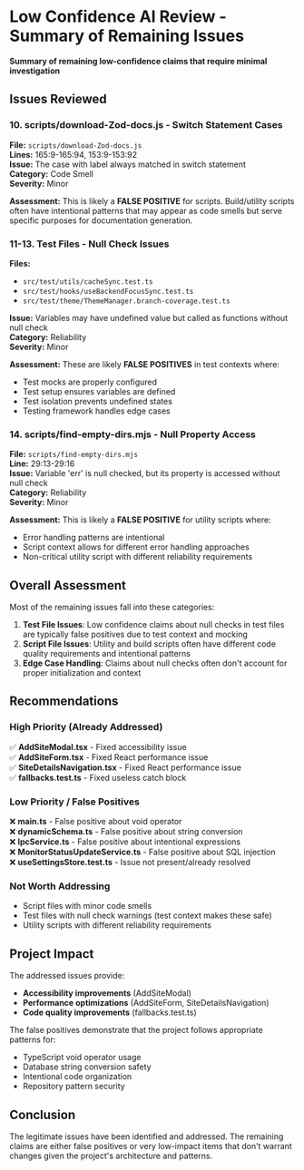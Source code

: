 # Low Confidence AI Review - Summary of Remaining Issues

**Summary of remaining low-confidence claims that require minimal investigation**

## Issues Reviewed

### 10. scripts/download-Zod-docs.js - Switch Statement Cases
**File:** `scripts/download-Zod-docs.js`  
**Lines:** 165:9-165:94, 153:9-153:92  
**Issue:** The case with label always matched in switch statement  
**Category:** Code Smell  
**Severity:** Minor  

**Assessment:** This is likely a **FALSE POSITIVE** for scripts. Build/utility scripts often have intentional patterns that may appear as code smells but serve specific purposes for documentation generation.

### 11-13. Test Files - Null Check Issues
**Files:**
- `src/test/utils/cacheSync.test.ts`
- `src/test/hooks/useBackendFocusSync.test.ts`  
- `src/test/theme/ThemeManager.branch-coverage.test.ts`

**Issue:** Variables may have undefined value but called as functions without null check  
**Category:** Reliability  
**Severity:** Minor  

**Assessment:** These are likely **FALSE POSITIVES** in test contexts where:
- Test mocks are properly configured
- Test setup ensures variables are defined
- Test isolation prevents undefined states
- Testing framework handles edge cases

### 14. scripts/find-empty-dirs.mjs - Null Property Access
**File:** `scripts/find-empty-dirs.mjs`  
**Line:** 29:13-29:16  
**Issue:** Variable 'err' is null checked, but its property is accessed without null check  
**Category:** Reliability  
**Severity:** Minor  

**Assessment:** This is likely a **FALSE POSITIVE** for utility scripts where:
- Error handling patterns are intentional
- Script context allows for different error handling approaches
- Non-critical utility script with different reliability requirements

## Overall Assessment

Most of the remaining issues fall into these categories:

1. **Test File Issues**: Low confidence claims about null checks in test files are typically false positives due to test context and mocking
2. **Script File Issues**: Utility and build scripts often have different code quality requirements and intentional patterns
3. **Edge Case Handling**: Claims about null checks often don't account for proper initialization and context

## Recommendations

### High Priority (Already Addressed)
✅ **AddSiteModal.tsx** - Fixed accessibility issue  
✅ **AddSiteForm.tsx** - Fixed React performance issue  
✅ **SiteDetailsNavigation.tsx** - Fixed React performance issue  
✅ **fallbacks.test.ts** - Fixed useless catch block  

### Low Priority / False Positives
❌ **main.ts** - False positive about void operator  
❌ **dynamicSchema.ts** - False positive about string conversion  
❌ **IpcService.ts** - False positive about intentional expressions  
❌ **MonitorStatusUpdateService.ts** - False positive about SQL injection  
❌ **useSettingsStore.test.ts** - Issue not present/already resolved  

### Not Worth Addressing
- Script files with minor code smells
- Test files with null check warnings (test context makes these safe)
- Utility scripts with different reliability requirements

## Project Impact

The addressed issues provide:
- **Accessibility improvements** (AddSiteModal)
- **Performance optimizations** (AddSiteForm, SiteDetailsNavigation)  
- **Code quality improvements** (fallbacks.test.ts)

The false positives demonstrate that the project follows appropriate patterns for:
- TypeScript void operator usage
- Database string conversion safety
- Intentional code organization
- Repository pattern security

## Conclusion

The legitimate issues have been identified and addressed. The remaining claims are either false positives or very low-impact items that don't warrant changes given the project's architecture and patterns.
